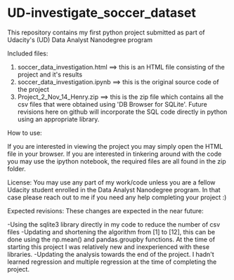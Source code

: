 # UD-investigate_soccer_dataset
This repository contains my first python project submitted as part of Udacity's (UD) Data Analyst Nanodegree program


Included files:
1. soccer_data_investigation.html      ==> this is an HTML file consisting of the project and it's results
2. soccer_data_investigation.ipynb     ==> this is the original source code of the project
3. Project_2_Nov_14_Henry.zip          ==> this is the zip file which contains all the csv files that were obtained using 'DB Browser for SQLite'. Future revisions here on github will incorporate the SQL code directly in python using an appropriate library.

How to use:

If you are interested in viewing the project you may simply open the HTML file in your browser.
If you are interested in tinkering around with the code you may use the ipython notebook, the required files are all found in the zip folder.


License: You may use any part of my work/code unless you are a fellow Udacity student enrolled in the Data Analyst Nanodegree program. In that case please reach out to me if you need any help completing your project :)

Expected revisions:  These changes are expected in the near future:

-Using the sqlite3 library directly in my code to reduce the number of csv files
-Updating and shortening the algorithm from [1] to [12], this can be done using the np.mean() and pandas.groupby functions. At the time of starting this project I was relatively new and inexperienced with these libraries.
-Updating the analysis towards the end of the project. I hadn't learned regression and multiple regression at the time of completing the project.
